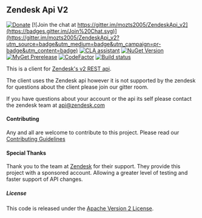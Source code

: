 ## Zendesk Api V2

[![Donate](https://img.shields.io/badge/Donate-PayPal-green.svg)](https://www.paypal.com/cgi-bin/webscr?cmd=_donations&business=LRHN43F4DFLU6&lc=US&item_name=Elizabeth%20Schneider&item_number=ZendeskAPI%20support&currency_code=USD&bn=PP%2dDonationsBF%3abtn_donateCC_LG%2egif%3aNonHosted)
[![Join the chat at https://gitter.im/mozts2005/ZendeskApi_v2](https://badges.gitter.im/Join%20Chat.svg)](https://gitter.im/mozts2005/ZendeskApi_v2?utm_source=badge&utm_medium=badge&utm_campaign=pr-badge&utm_content=badge) 
[![CLA assistant](https://cla-assistant.io/readme/badge/mozts2005/ZendeskApi_v2)](https://cla-assistant.io/mozts2005/ZendeskApi_v2)
[![NuGet Version](https://img.shields.io/nuget/v/ZendeskApi_v2.svg)](https://www.nuget.org/packages/ZendeskApi_v2/)  
[![MyGet Prerelease](https://img.shields.io/myget/zendeskapi_v2_prerelease/vpre/ZendeskApi_v2.svg?label=MyGet_Prerelease)](https://www.myget.org/feed/zendeskapi_v2_prerelease/package/nuget/ZendeskApi_v2)
[![CodeFactor](https://www.codefactor.io/repository/github/mozts2005/zendeskapi_v2/badge)](https://www.codefactor.io/repository/github/mozts2005/zendeskapi_v2)
[![Build status](https://speedygeek.visualstudio.com/ZendeskAPI/_apis/build/status/mozts2005.ZendeskApi_v2)](https://speedygeek.visualstudio.com/ZendeskAPI/_build/latest?definitionId=4)

This is a client for [Zendesk's v2 REST api](http://developer.zendesk.com/documentation/rest_api/introduction.html).

The client uses the Zendesk api however it is not supported by the zendesk for questions
about the client please join our gitter room.

If you have questions about your account or the api its self please contact the zendesk team at [api@zendesk.com](mailto:api@zendesk.com)

#### Contributing

Any and all are welcome to contribute to this project. 
Please read our [Contributing Guidelines](CONTRIBUTING.md)


#### Special Thanks
Thank you to the team at [Zendesk](https://www.zendesk.com/) for their support. They provide this project with a sponsored account. Allowing a greater level of testing and faster support of API changes.


##### License
This code is released under the [Apache Version 2 License](LICENSE.md).

